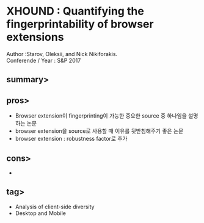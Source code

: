 XHOUND : Quantifying the fingerprintability of browser extensions 
=================================================================
Author :Starov, Oleksii, and Nick Nikiforakis.
<br>Conferende / Year : S&P 2017

summary>
--------

pros>
------
* Browser extension이 fingerprinting이 가능한 중요한 source 중 하나임을 설명하는 논문
* browser extension을 source로 사용할 때 이유를 뒷받침해주기 좋은 논문
* browser extension : robustness factor로 추가 

cons>
-----
*

tag>
---
* Analysis of client-side diversity
* Desktop and Mobile
